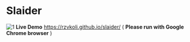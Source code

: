 # Slaider
![1](https://user-images.githubusercontent.com/100797809/171513320-28389c6a-cba6-4e16-b5d8-04862b0d7b44.png)
**Live Demo** https://rzvkoli.github.io/slaider/ ( **Please run with Google Chrome browser** )
